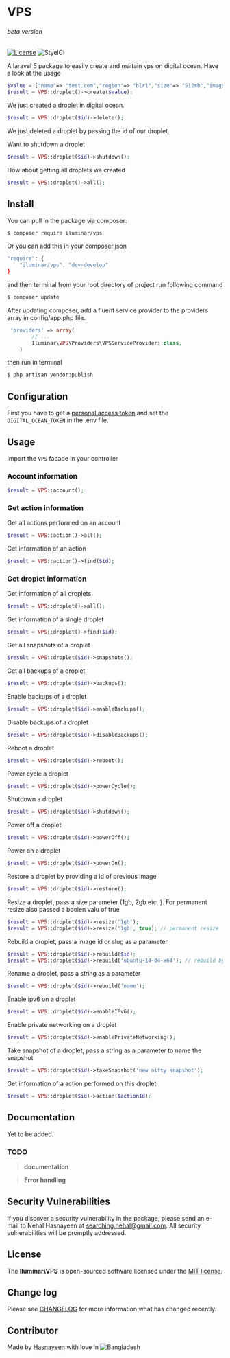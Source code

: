 # VPS
###### beta version
[![License](https://poser.pugx.org/iluminar/vps/license?format=flat-square)](https://packagist.org/packages/iluminar/vps)
![StyelCI](https://styleci.io/repos/65401645/shield?style=flat_square)

A laravel 5 package to easily create and maitain vps on digital ocean. Have a look at the usage
``` php
$value = ["name"=> "test.com","region"=> "blr1","size"=> "512mb","image"=> "centos-7-2-x64"];
$result = VPS::droplet()->create($value);
```
We just created a droplet in digital ocean.

``` php
$result = VPS::droplet($id)->delete();
```
We just deleted a droplet by passing the id of our droplet.

Want to shutdown a droplet
``` php
$result = VPS::droplet($id)->shutdown();
```

How about getting all droplets we created
``` php
$result = VPS::droplet()->all();
```

## Install

You can pull in the package via composer:
``` bash
$ composer require iluminar/vps
```

Or you can add this in your composer.json

``` bash
"require": {
    "iluminar/vps": "dev-develop"
}
```

and then terminal from your root directory of project run following command
``` bash
$ composer update
```

After updating composer, add a fluent service provider to the providers array in config/app.php file.

``` php
 'providers' => array(
        // ...
        Iluminar\VPS\Providers\VPSServiceProvider::class,
    )
```

then run in terminal
``` bash
$ php artisan vendor:publish
```

## Configuration

First you have to get a [personal access token](https://cloud.digitalocean.com/settings/api/tokens) and set the `DIGITAL_OCEAN_TOKEN` in the .env file.

## Usage

Import the `VPS` facade in your controller

### Account information
``` php
$result = VPS::account();
```

### Get action information
Get all actions performed on an account
``` php
$result = VPS::action()->all();
```

Get information of an action
``` php
$result = VPS::action()->find($id);
```

### Get droplet information

Get information of all droplets
``` php
$result = VPS::droplet()->all();
```

Get information of a single droplet
``` php
$result = VPS::droplet()->find($id);
```

Get all snapshots of a droplet 
``` php
$result = VPS::droplet($id)->snapshots();
```

Get all backups of a droplet 
``` php
$result = VPS::droplet($id)->backups();
```

Enable backups of a droplet 
``` php
$result = VPS::droplet($id)->enableBackups();
```

Disable backups of a droplet 
``` php
$result = VPS::droplet($id)->disableBackups();
```

Reboot a droplet 
``` php
$result = VPS::droplet($id)->reboot();
```

Power cycle a droplet 
``` php
$result = VPS::droplet($id)->powerCycle();
```

Shutdown a droplet 
``` php
$result = VPS::droplet($id)->shutdown();
```

Power off a droplet 
``` php
$result = VPS::droplet($id)->powerOff();
```

Power on a droplet 
``` php
$result = VPS::droplet($id)->powerOn();
```

Restore a droplet by providing a id of previous image
``` php
$result = VPS::droplet($id)->restore();
```

Resize a droplet, pass a size parameter (1gb, 2gb etc..). For permanent resize also passed a boolen valu of true
``` php
$result = VPS::droplet($id)->resize('1gb');
$result = VPS::droplet($id)->resize('1gb', true); // permanent resize
```

Rebuild a droplet, pass a image id or slug as a parameter
``` php
$result = VPS::droplet($id)->rebuild($id);
$result = VPS::droplet($id)->rebuild('ubuntu-14-04-x64'); // rebuild by image slug
```

Rename a droplet, pass a string as a parameter
``` php
$result = VPS::droplet($id)->rebuild('name');
```

Enable ipv6 on a droplet
``` php
$result = VPS::droplet($id)->enableIPv6();
```

Enable private networking on a droplet
``` php
$result = VPS::droplet($id)->enablePrivateNetworking();
```

Take snapshot of a droplet, pass a string as a parameter to name the snapshot
``` php
$result = VPS::droplet($id)->takeSnapshot('new nifty snapshot');
```

Get information of a action performed on this droplet
``` php
$result = VPS::droplet($id)->action($actionId);
```

## Documentation

Yet to be added.

### TODO

> **documentation**

> **Error handling**

## Security Vulnerabilities

If you discover a security vulnerability in the package, please send an e-mail to Nehal Hasnayeen at searching.nehal@gmail.com. All security vulnerabilities will be promptly addressed.

## License

The **Iluminar\VPS** is open-sourced software licensed under the [MIT license](http://opensource.org/licenses/MIT).

## Change log

Please see [CHANGELOG](CHANGELOG.md) for more information what has changed recently.

## Contributor

Made by [Hasnayeen](https://github.com/hasnayeen) with love in ![Bangladesh](https://upload.wikimedia.org/wikipedia/commons/thumb/f/f9/Flag_of_Bangladesh.svg/20px-Flag_of_Bangladesh.svg.png)